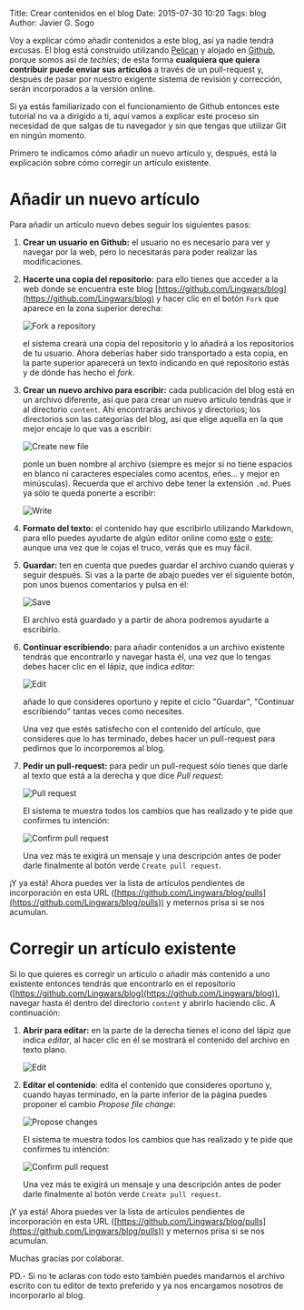 Title: Crear contenidos en el blog
Date: 2015-07-30 10:20
Tags: blog
Author: Javier G. Sogo

Voy a explicar cómo añadir contenidos a este blog, así ya nadie tendrá excusas. El blog está construido utilizando [Pelican](http://docs.getpelican.com/en/3.6.0/) y alojado en [Github](https://github.com/Lingwars/blog), porque somos así de _techies_; de esta forma **cualquiera que quiera contribuir puede enviar sus artículos** a través de un pull-request y, después de pasar por nuestro exigente sistema de revisión y corrección, serán incorporados a la versión online.

Si ya estás familiarizado con el funcionamiento de Github entonces este tutorial no va a dirigido a ti, aquí vamos a explicar este proceso sin necesidad de que salgas de tu navegador y sin que tengas que utilizar Git en ningún momento.

Primero te indicamos cómo añadir un nuevo artículo y, después, está la explicación sobre cómo corregir un artículo existente.


# Añadir un nuevo artículo
Para añadir un artículo nuevo debes seguir los siguientes pasos:

 1. **Crear un usuario en Github:** el usuario no es necesario para ver y navegar por la web, pero lo necesitarás para poder realizar las modificaciones.
 
 1. **Hacerte una copia del repositorio:** para ello tienes que acceder a la web donde se encuentra este blog [https://github.com/Lingwars/blog](https://github.com/Lingwars/blog) y hacer clic en el botón `Fork` que aparece en la zona superior derecha:
    
    ![Fork a repository]({filename}/images/lw-1.png)
    
    el sistema creará una copia del repositorio y lo añadirá a los repositorios de tu usuario. Ahora deberías haber sido transportado a esta copia, en la parte superior aparecerá un texto indicando en qué repositorio estás y de dónde has hecho el _fork_.
    
 1. **Crear un nuevo archivo para escribir:** cada publicación del blog está en un archivo diferente, así que para crear un nuevo artículo tendrás que ir al directorio `content`. Ahí encontrarás archivos y directorios; los directorios son las categorías del blog, así que elige aquella en la que mejor encaje lo que vas a escribir:
    
    ![Create new file]({filename}/images/lw-3.png)
    
    ponle un buen nombre al archivo (siempre es mejor si no tiene espacios en blanco ni caracteres especiales como acentos, eñes... y mejor en minúsculas). Recuerda que el archivo debe tener la extensión `.md`. Pues ya sólo te queda ponerte a escribir:
    
    ![Write]({filename}/images/lw-4.png)
   
 1. **Formato del texto:** el contenido hay que escribirlo utilizando Markdown, para ello puedes ayudarte de algún editor online como [este](http://dillinger.io/) o [este](https://stackedit.io/editor); aunque una vez que le cojas el truco, verás que es muy fácil.
    
 1. **Guardar:** ten en cuenta que puedes guardar el archivo cuando quieras y seguir después. Si vas a la parte de abajo puedes ver el siguiente botón, pon unos buenos comentarios y pulsa en él:
    
    ![Save]({filename}/images/lw-7.png)
    
    El archivo está guardado y a partir de ahora podremos ayudarte a escribirlo.
    
 1. **Continuar escribiendo:** para añadir contenidos a un archivo existente tendrás que encontrarlo y navegar hasta él, una vez que lo tengas debes hacer clic en el lápiz, que indica _editar_:
      
    ![Edit]({filename}/images/lw-8.png)
    
    añade lo que consideres oportuno y repite el ciclo "Guardar", "Continuar escribiendo" tantas veces como necesites.
    
    Una vez que estés satisfecho con el contenido del artículo, que consideres que lo has terminado, debes hacer un pull-request para pedirnos que lo incorporemos al blog.

 1. **Pedir un pull-request:** para pedir un pull-request sólo tienes que darle al texto que está a la derecha y que dice _Pull request_:
    
    ![Pull request]({filename}/images/lw-9.png)

    El sistema te muestra todos los cambios que has realizado y te pide que confirmes tu intención:
    
    ![Confirm pull request]({filename}/images/lw-10.png)
    
    Una vez más te exigirá un mensaje y una descripción antes de poder darle finalmente al botón verde `Create pull request`.
    
¡Y ya está! Ahora puedes ver la lista de artículos pendientes de incorporación en esta
URL ([https://github.com/Lingwars/blog/pulls](https://github.com/Lingwars/blog/pulls)) y meternos prisa si se nos acumulan.


# Corregir un artículo existente
Si lo que quieres es corregir un artículo o añadir más contenido a uno existente entonces tendrás que encontrarlo en el repositorio ([https://github.com/Lingwars/blog](https://github.com/Lingwars/blog)), navegar hasta él dentro del directorio `content` y abrirlo haciendo clic. A continuación:

 1. **Abrir para editar:** en la parte de la derecha tienes el icono del lápiz que indica _editar_, al hacer clic en él se mostrará el contenido del archivo en texto plano.
    
    ![Edit]({filename}/images/lw-8.png)
    
 1. **Editar el contenido**: edita el contenido que consideres oportuno y, cuando hayas terminado, en la parte inferior de la página puedes proponer el cambio _Propose file change_:
    
    ![Propose changes]({filename}/images/lw-11.png)
    
    El sistema te muestra todos los cambios que has realizado y te pide que confirmes tu intención:
    
    ![Confirm pull request]({filename}/images/lw-10.png)
    
    Una vez más te exigirá un mensaje y una descripción antes de poder darle finalmente al botón verde `Create pull request`.
    
¡Y ya está! Ahora puedes ver la lista de artículos pendientes de incorporación en esta
URL ([https://github.com/Lingwars/blog/pulls](https://github.com/Lingwars/blog/pulls)) y meternos prisa si se nos acumulan.

Muchas gracias por colaborar.


PD.- Si no te aclaras con todo esto también puedes mandarnos el archivo escrito con tu editor de texto preferido y ya nos encargamos nosotros de incorporarlo al blog.
